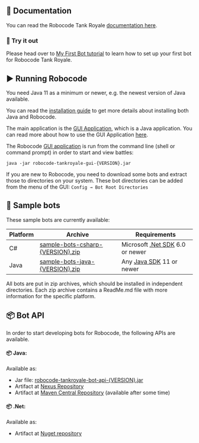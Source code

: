 ## 📄 Documentation

You can read the Robocode Tank Royale [documentation here](https://robocode-dev.github.io/tank-royale/index.html).

### 🔨 Try it out

Please head over to [My First Bot tutorial](https://robocode-dev.github.io/tank-royale/tutorial/my-first-bot.html) to learn how to set up your first bot for Robocode Tank Royale.

## ▶ Running Robocode

You need Java 11 as a minimum or newer, e.g. the newest version of Java available.

You can read the [installation guide] to get more details about installing both Java and Robocode.

The main application is the [GUI Application], which is a Java application.
You can read more about how to use the GUI Application [here](https://robocode-dev.github.io/tank-royale/articles/gui.html#gui-application).

The Robocode [GUI application] is run from the command line (shell or command prompt) in order to start and view
battles:

```shell
java -jar robocode-tankroyale-gui-{VERSION}.jar
```

If you are new to Robocode, you need to download some bots and extract those to directories on your system.
These bot directories can be added from the menu of the GUI: `Config → Bot Root Directories`

## 🤖 Sample bots

These sample bots are currently available:

| Platform | Archive                            | Requirements                      |
|----------|------------------------------------|-----------------------------------|
| C#       | [sample-bots-csharp-{VERSION}.zip] | Microsoft [.Net SDK] 6.0 or newer |
| Java     | [sample-bots-java-{VERSION}.zip]   | Any [Java SDK] 11 or newer        |

All bots are put in zip archives, which should be installed in independent directories.
Each zip archive contains a ReadMe.md file with more information for the specific platform.

## 📦 Bot API

In order to start developing bots for Robocode, the following APIs are available.

#### 📦 Java:

Available as:

- Jar file: [robocode-tankroyale-bot-api-{VERSION}.jar]
- Artifact at [Nexus Repository](https://s01.oss.sonatype.org/index.html#view-repositories;releases~browsestorage~/dev/robocode/tankroyale/robocode-tankroyale-bot-api/{VERSION}/robocode-tankroyale-bot-api-{VERSION}.jar)
- Artifact at [Maven Central Repository](https://search.maven.org/search?q=g:dev.robocode.tankroyale) (available after some time)

#### 📦 .Net:

Available as:
 - Artifact at [Nuget repository](https://www.nuget.org/packages/Robocode.TankRoyale.BotApi/{VERSION})


[My First Bot tutorial]: https://robocode-dev.github.io/tank-royale/tutorial/my-first-bot.html

[Installation guide]: https://robocode-dev.github.io/tank-royale/articles/installation.html

[GUI Application]: https://github.com/robocode-dev/tank-royale/releases/download/v{VERSION}/robocode-tankroyale-gui-{VERSION}.jar

[.Net SDK]: https://dotnet.microsoft.com/en-us/download/dotnet

[Java SDK]: https://robocode-dev.github.io/tank-royale/articles/installation.html#java-11-or-newer

[sample-bots-csharp-{VERSION}.zip]: https://github.com/robocode-dev/tank-royale/releases/download/v{VERSION}/sample-bots-csharp-{VERSION}.zip

[sample-bots-java-{VERSION}.zip]: https://github.com/robocode-dev/tank-royale/releases/download/v{VERSION}/sample-bots-java-{VERSION}.zip

[robocode-tankroyale-bot-api-{VERSION}.jar]: https://s01.oss.sonatype.org/service/local/repositories/releases/content/dev/robocode/tankroyale/robocode-tankroyale-bot-api/{VERSION}/robocode-tankroyale-bot-api-{VERSION}.jar
